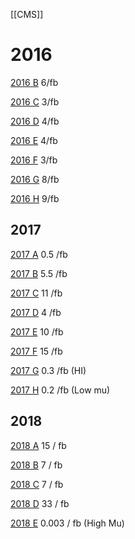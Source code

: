 [[CMS]]
# 2016


[2016 B](https://cmsoms.cern.ch/cms/runtimes/analysis?cms_fill_to=5030&cms_fill_from=4879&cms_fill_stableOnly=true") 6/fb 

[2016 C](https://cmsoms.cern.ch/cms/runtimes/analysis?cms_fill_to=5071&cms_fill_from=5038&cms_fill_stableOnly=true") 3/fb

[2016 D](https://cmsoms.cern.ch/cms/runtimes/analysis?cms_fill_to=5095&cms_fill_from=5072&cms_fill_stableOnly=true") 4/fb

[2016 E](https://cmsoms.cern.ch/cms/runtimes/analysis?cms_fill_to=5117&cms_fill_from=5096&cms_fill_stableOnly=true") 4/fb

[2016 F](https://cmsoms.cern.ch/cms/runtimes/analysis?cms_fill_to=5198&cms_fill_from=5134&cms_fill_stableOnly=true") 3/fb

[2016 G](https://cmsoms.cern.ch/cms/runtimes/analysis?cms_fill_to=5303&cms_fill_from=5199&cms_fill_stableOnly=true") 8/fb

[2016 H](https://cmsoms.cern.ch/cms/runtimes/analysis?cms_fill_to=5471&cms_fill_from=5304&cms_fill_stableOnly=true") 9/fb

## 2017

[2017 A](https://cmsoms.cern.ch/cms/runtimes/analysis?cms_fill_to=5838&cms_fill_from=5677&cms_fill_stableOnly=true) 0.5 /fb 

[2017 B](https://cmsoms.cern.ch/cms/runtimes/analysis?cms_fill_to=5960&cms_fill_from=5839&cms_fill_stableOnly=true) 5.5 /fb 

[2017 C](https://cmsoms.cern.ch/cms/runtimes/analysis?cms_fill_to=6147&cms_fill_from=5961&cms_fill_stableOnly=true) 11 /fb 

[2017 D](https://cmsoms.cern.ch/cms/runtimes/analysis?cms_fill_to=6222&cms_fill_from=6148&cms_fill_stableOnly=true) 4 /fb 

[2017 E](https://cmsoms.cern.ch/cms/runtimes/analysis?cms_fill_to=6293&cms_fill_from=6223&cms_fill_stableOnly=true) 10 /fb 

[2017 F](https://cmsoms.cern.ch/cms/runtimes/analysis?cms_fill_to=6371&cms_fill_from=6297&cms_fill_stableOnly=true) 15 /fb 

[2017 G](https://cmsoms.cern.ch/cms/runtimes/analysis?cms_fill_to=6399&cms_fill_from=6372&cms_fill_stableOnly=true) 0.3 /fb  (HI)

[2017 H](https://cmsoms.cern.ch/cms/runtimes/analysis?cms_fill_to=6466&cms_fill_from=6400&cms_fill_stableOnly=true) 0.2 /fb (Low mu)

## 2018

[2018 A](https://cmsoms.cern.ch/cms/runtimes/analysis?cms_fill_to=6733&cms_fill_from=6615&cms_fill_stableOnly=true) 15 / fb 

[2018 B](https://cmsoms.cern.ch/cms/runtimes/analysis?cms_fill_to=6892&cms_fill_from=6734&cms_fill_stableOnly=true) 7 / fb 

[2018 C](https://cmsoms.cern.ch/cms/runtimes/analysis?cms_fill_to=6991&cms_fill_from=6893&cms_fill_stableOnly=true) 7 / fb 

[2018 D](https://cmsoms.cern.ch/cms/runtimes/analysis?cms_fill_to=7349&cms_fill_from=6993&cms_fill_stableOnly=true) 33 / fb 

[2018 E](https://cmsoms.cern.ch/cms/runtimes/analysis?cms_fill_to=7394&cms_fill_from=7351&cms_fill_stableOnly=true) 0.003 / fb  (High Mu)
